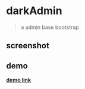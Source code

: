 # darkAdmin
> a admin base bootstrap

## screenshot


## demo
[**demo link**](https://avengerandy.github.io/darkAdmin/dist/)